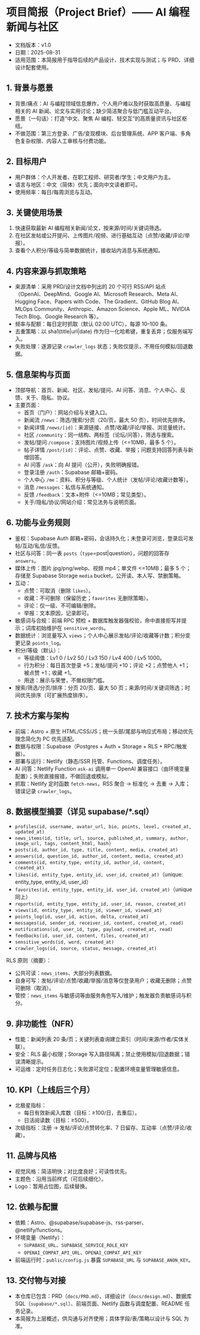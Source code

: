 # 项目简报（Project Brief）—— AI 编程新闻与社区

- 文档版本：v1.0
- 日期：2025-08-31
- 适用范围：本简报用于指导后续的产品设计、技术实现与测试；与 PRD、详细设计配套使用。

## 1. 背景与愿景

- 背景/痛点：AI 与编程领域信息爆炸，个人用户难以及时获取高质量、与编程相关的 AI 新闻、论文与实用讨论；缺少简洁聚合与低门槛互动平台。
- 愿景（一句话）：打造“中文、聚焦 AI 编程、轻交互”的高质量资讯与社区枢纽。
- 不做范围：第三方登录、广告/变现模块、后台管理系统、APP 客户端、多角色复杂权限、内容人工审核与付费功能。

## 2. 目标用户

- 用户群体：个人开发者、在职工程师、研究者/学生；中文用户为主。
- 语言与地区：中文（简体）优先；面向中文读者即可。
- 使用频率：每日/每周浏览与互动。

## 3. 关键使用场景

1. 快速获取最新 AI 编程相关新闻/论文，按来源/时间/关键词筛选。
2. 在社区发帖或公开提问、上传图片/视频、进行基础互动（点赞/收藏/评论/举报）。
3. 查看个人积分/等级与简单数据统计，接收站内消息与系统通知。

## 4. 内容来源与抓取策略

- 来源清单：采用 PRD/设计文档中列出的 20 个可行 RSS/API 站点（OpenAI、DeepMind、Google AI、Microsoft Research、Meta AI、Hugging Face、Papers with Code、The Gradient、GitHub Blog AI、MLOps Community、Anthropic、Amazon Science、Apple ML、NVIDIA Tech Blog、Google Research 等）。
- 频率与配额：每日定时抓取（默认 02:00 UTC），每源 10–100 条。
- 去重策略：以 sha1(title|url|date) 作为归一化哈希键，重复丢弃；仅服务端写入。
- 失败处理：逐源记录 `crawler_logs` 状态；失败仅提示，不用任何模拟/回退数据。

## 5. 信息架构与页面

- 顶部导航：首页、新闻、社区、发帖/提问、AI 问答、消息、个人中心、反馈、关于、隐私、协议。
- 主要页面：
  - 首页（门户）：网站介绍与关键入口。
  - 新闻流 `/news`：筛选/搜索/分页（20/页，最大 50 页），时间优先排序。
  - 新闻详情 `/news/[id]`：来源链接、点赞/收藏/评论/举报、浏览量统计。
  - 社区 `/community`：同一结构、两标签（论坛/问答），筛选与搜索。
  - 发帖/提问 `/compose`：支持图片/视频上传（<=10MB，最多 5 个）。
  - 帖子详情 `/post/[id]`：评论、点赞、收藏、举报；问题支持回答列表与新增回答。
  - AI 问答 `/ask`：向 AI 提问（公开），失败明确报错。
  - 登录注册 `/auth`：Supabase 邮箱+密码。
  - 个人中心 `/me`：资料、积分与等级、个人统计（发帖/评论/收藏计数等）。
  - 消息 `/messages`：私信与系统通知。
  - 反馈 `/feedback`：文本+附件（<=10MB；常见类型）。
  - 关于/隐私/协议/网站介绍：常见法务与说明页面。

## 6. 功能与业务规则

- 鉴权：Supabase Auth 邮箱+密码，会话持久化；未登录可浏览，登录后可发帖/互动/私信/反馈。
- 社区与问答：同一表 `posts`（`type`=post|question），问题的回答存 `answers`。
- 媒体上传：图片 jpg/png/webp、视频 mp4；单文件 <=10MB；最多 5 个；存储至 Supabase Storage `media` bucket，公开读、本人写、禁删策略。
- 互动：
  - 点赞：可取消（删除 `likes`）。
  - 收藏：不可删除（保留历史；`favorites` 无删除策略）。
  - 评论：仅一级、不可编辑/删除。
  - 举报：文本原因，记录即可。
- 敏感词与合规：前端 RPC 预检 + 数据库触发器强校验，命中直接拒写并提示；词库初始维护在 `sensitive_words`。
- 数据统计：浏览量写入 `views`；个人中心展示发帖/评论/收藏等计数；积分变更记录 `points_log`。
- 积分/等级（默认）：
  - 等级阈值：Lv1 0 / Lv2 50 / Lv3 150 / Lv4 400 / Lv5 1000。
  - 行为积分：每日首次登录 +5；发帖/提问 +10；评论 +2；点赞他人 +1；被点赞 +1；收藏 +1。
  - 用途：展示与荣誉，不做权限门槛。
- 搜索/筛选/分页/排序：分页 20/页、最大 50 页；来源/时间/关键词筛选；时间优先排序（可扩展热度排序）。

## 7. 技术方案与架构

- 前端：Astro + 原生 HTML/CSS/JS；统一头部/尾部与响应式布局；移动优先理念简化为 PC 优先适配。
- 数据与权限：Supabase（Postgres + Auth + Storage + RLS + RPC/触发器）。
- 部署与运行：Netlify（静态/SSR 托管、Functions、调度任务）。
- AI 问答：Netlify Function `ask-ai` 调用单一 OpenAI 兼容接口（由环境变量配置）；失败直接报错，不做回退或模拟。
- 抓取：Netlify 定时函数 `fetch-news`，RSS 聚合 → 标准化 → 去重 → 入库；错误记录 `crawler_logs`。

## 8. 数据模型摘要（详见 supabase/\*.sql）

- `profiles(id, username, avatar_url, bio, points, level, created_at, updated_at)`
- `news_items(id, title, url, source, published_at, summary, author, image_url, tags, content_html, hash)`
- `posts(id, author_id, type, title, content, media, created_at)`
- `answers(id, question_id, author_id, content, media, created_at)`
- `comments(id, entity_type, entity_id, author_id, content, created_at)`
- `likes(id, entity_type, entity_id, user_id, created_at)`（unique: entity_type, entity_id, user_id）
- `favorites(id, entity_type, entity_id, user_id, created_at)`（unique 同上）
- `reports(id, entity_type, entity_id, user_id, reason, created_at)`
- `views(id, entity_type, entity_id, viewer_id, viewed_at)`
- `points_log(id, user_id, action, delta, created_at)`
- `messages(id, sender_id, receiver_id, content, created_at, read)`
- `notifications(id, user_id, type, payload, created_at, read)`
- `feedbacks(id, user_id, content, files, created_at)`
- `sensitive_words(id, word, created_at)`
- `crawler_logs(id, source, status, message, created_at)`

RLS 原则（摘要）：

- 公共可读：`news_items`、大部分列表数据。
- 自身可写：发帖/评论/点赞/收藏/举报/消息等仅登录用户；收藏无删除；点赞可删除（取消）。
- 管控：`news_items` 与敏感词等由服务角色写入/维护；触发器负责敏感词与积分。

## 9. 非功能性（NFR）

- 性能：新闻列表 20 条/页；关键列表查询建立索引（时间/来源/作者/实体关联）。
- 安全：RLS 最小权限；Storage 写入路径隔离；禁止使用模拟/回退数据；错误清晰提示。
- 可运维：定时任务日志化；失败源可定位；配置环境变量管理敏感信息。

## 10. KPI（上线后三个月）

- 北极星指标：
  - 每日有效新闻入库数（目标：≥100/日，去重后）。
  - 日活阅读数（目标：≥500）。
- 次级指标：注册 → 发帖/评论/点赞转化率、7 日留存、互动率（点赞/评论/收藏）。

## 11. 品牌与风格

- 视觉风格：简洁明快；对比度良好；可读性优先。
- 主题色：沿用当前样式（可后续细化）。
- Logo：暂用占位图，后续替换。

## 12. 依赖与配置

- 依赖：Astro、@supabase/supabase-js、rss-parser、@netlify/functions。
- 环境变量（Netlify）：
  - `SUPABASE_URL`、`SUPABASE_SERVICE_ROLE_KEY`
  - `OPENAI_COMPAT_API_URL`、`OPENAI_COMPAT_API_KEY`
- 前端运行时：`public/config.js` 暴露 `SUPABASE_URL` 与 `SUPABASE_ANON_KEY`。

## 13. 交付物与对接

- 本仓库已包含：PRD（`docs/PRD.md`）、详细设计（`docs/design.md`）、数据库 SQL（`supabase/*.sql`）、前端页面、Netlify 函数与调度配置、README 任务记录。
- 本简报为上层概述，供沟通与对齐使用；具体字段/表/策略以设计与 SQL 为准。
